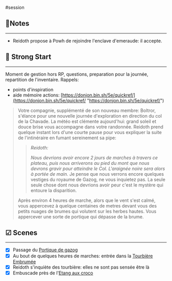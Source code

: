 #session
##  📝Notes
______

- Reidoth propose à Powh de rejoindre l'enclave d'emeraude: il accepte.


## 🎯 Strong Start
______

Moment de gestion hors RP, questions, preparation pour la journée, repartition de l'inventaire.
Rappels:
- points d'inspiration
-  aide mémoire actions: [https://donjon.bin.sh/5e/quickref/](https://donjon.bin.sh/5e/quickref/ "https://donjon.bin.sh/5e/quickref/")

> Votre compagnie, supplémenté de son nouveau membre: Boltror, s'élance pour une nouvelle journée d'exploration en direction du col de la Chavade. 
> La météo est clémente aujourd'hui: grand soleil et douce brise vous accompagne dans votre randonnée.
> Reidoth prend quelque instant lors d'une courte pause pour vous expliquer la suite de l'intinéraire en fumant sereinement sa pipe: 
> >*Reidoth:*
> >
> >*Nous devrions avoir encore  2 jours de marches à travers ce plateau, puis nous arriverons au pied du mont que nous devrons gravir pour atteindre le Col. L'araignée noire sera alors à portée de main.*
> >Je pense que nous verrons encore quelques vestiges du royaume de Gazog, ne vous inquietez pas. La seule seule chose dont nous devrions avoir peur c'est le mystère qui entoure la disparition.
>
> Après environ 4 heures de marche, alors que le vent s'est calmé, vous appercevez à quelque centaines de metres devant vous des petits nuages de brumes qui volutent sur les herbes hautes. Vous appercever une sorte de portique qui dépasse de la brume.



## ☑ Scenes
______

- [x] Passage du [Portique de gazog](../lieux/Portique%20de%20gazog.md)
- [x] Au bout de quelques heures de marches: entrée dans la [Tourbière Embrumée](../lieux/Tourbière%20Embrumée.md)
- [x] Reidoth s'inquiète des tourbière: elles ne sont pas sensée être là
- [x] Embuscade près de l'[Etang aux croco](../épreuves/Etang%20aux%20croco.md)
